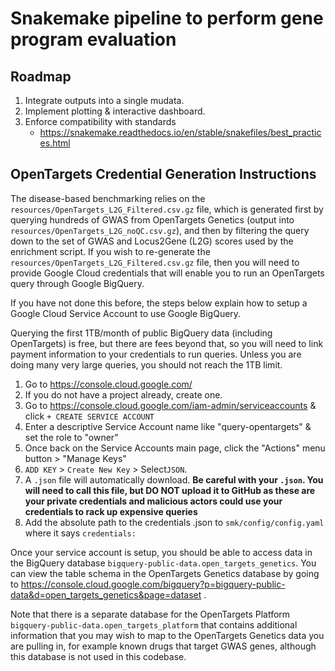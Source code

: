 # Snakemake pipeline to perform gene program evaluation

## Roadmap
1. Integrate outputs into a single mudata.
3. Implement plotting & interactive dashboard.
4. Enforce compatibility with standards
    * https://snakemake.readthedocs.io/en/stable/snakefiles/best_practices.html
    

## OpenTargets Credential Generation Instructions
The disease-based benchmarking relies on the `resources/OpenTargets_L2G_Filtered.csv.gz` file, which is generated first by querying hundreds of GWAS from OpenTargets Genetics (output into `resources/OpenTargets_L2G_noQC.csv.gz`), and then by filtering the query down to the set of GWAS and Locus2Gene (L2G) scores used by the enrichment script. If you wish to re-generate the `resources/OpenTargets_L2G_Filtered.csv.gz` file, then you will need to provide Google Cloud credentials that will enable you to run an OpenTargets query through Google BigQuery.

If you have not done this before, the steps below explain how to setup a Google Cloud Service Account to use Google BigQuery.

Querying the first 1TB/month of public BigQuery data (including OpenTargets) is free, but there are fees beyond that, so you will need to link payment information to your credentials to run queries. Unless you are doing many very large queries, you should not reach the 1TB limit.

1. Go to https://console.cloud.google.com/
2. If you do not have a project already, create one.
3. Go to https://console.cloud.google.com/iam-admin/serviceaccounts & click `+ CREATE SERVICE ACCOUNT`
4. Enter a descriptive Service Account name like "query-opentargets" & set the role to "owner"
5. Once back on the Service Accounts main page, click the "Actions" menu button > "Manage Keys"
6. `ADD KEY` > `Create New Key` > Select`JSON`.
7. A `.json` file will automatically download. **Be careful with your `.json`. You will need to call this file, but DO NOT upload it to GitHub as these are your private credentials and malicious actors could use your credentials to rack up expensive queries**
8. Add the absolute path to the credentials .json to `smk/config/config.yaml` where it says `credentials:`

Once your service account is setup, you should be able to access data in the BigQuery database
`bigquery-public-data.open_targets_genetics`.  You can view the table schema in the OpenTargets Genetics database by going to 
https://console.cloud.google.com/bigquery?p=bigquery-public-data&d=open_targets_genetics&page=dataset .

Note that there is a separate database for the OpenTargets Platform `bigquery-public-data.open_targets_platform` that contains additional information that you may wish to map to the OpenTargets Genetics data you are pulling in, for example known drugs that target GWAS genes, although this database is not used in this codebase.
